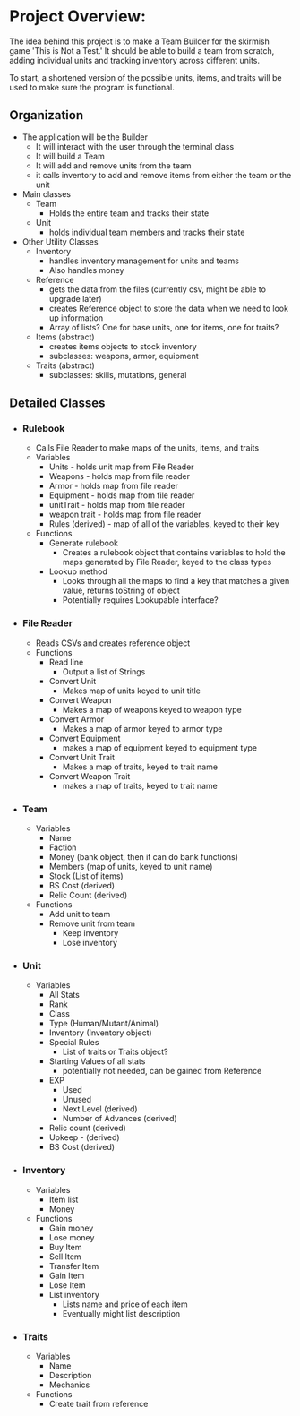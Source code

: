 # Project Overview:

The idea behind this project is to make a Team Builder for the skirmish game
'This is Not a Test.' It should be able to build a team from scratch, adding individual 
units and tracking inventory across different units.

To start, a shortened version of the possible units, items, and traits will be used
to make sure the program is functional.

## Organization
 - The application will be the Builder
   - It will interact with the user through the terminal class
   - It will build a Team
   - It will add and remove units from the team
   - it calls inventory to add and remove items from either the team or the unit
 - Main classes
   - Team
     - Holds the entire team and tracks their state
   - Unit
     - holds individual team members and tracks their state
 - Other Utility Classes
   - Inventory
     - handles inventory management for units and teams
     - Also handles money
   - Reference 
     - gets the data from the files (currently csv, might be able to upgrade later)
     - creates Reference object to store the data when we need to look up information
     - Array of lists? One for base units, one for items, one for traits?
   - Items (abstract)
     - creates items objects to stock inventory
     - subclasses: weapons, armor, equipment
   - Traits (abstract)
     - subclasses: skills, mutations, general

## Detailed Classes
 - ### Rulebook
   - Calls File Reader to make maps of the units, items, and traits
   - Variables
     - Units - holds unit map from File Reader
     - Weapons - holds map from file reader
     - Armor - holds map from file reader
     - Equipment - holds map from file reader
     - unitTrait - holds map from file reader
     - weapon trait - holds map from file reader
     - Rules (derived) - map of all of the variables, keyed to their key
   - Functions
     - Generate rulebook
       - Creates a rulebook object that contains variables to hold the maps generated by File Reader, keyed to the class types
     - Lookup method
       - Looks through all the maps to find a key that matches a given value, returns toString of object
       - Potentially requires Lookupable interface?
 - ### File Reader
    - Reads CSVs and creates reference object
    - Functions
      - Read line 
        - Output a list of Strings
      - Convert Unit
        - Makes map of units keyed to unit title
      - Convert Weapon
        - Makes a map of weapons keyed to weapon type
      - Convert Armor
        - Makes a map of armor keyed to armor type
      - Convert Equipment
        - makes a map of equipment keyed to equipment type
      - Convert Unit Trait
        - Makes a map of traits, keyed to trait name
      - Convert Weapon Trait
        - makes a map of traits, keyed to trait name
 - ### Team
   - Variables
     - Name
     - Faction
     - Money (bank object, then it can do bank functions)
     - Members (map of units, keyed to unit name)
     - Stock (List of items)
     - BS Cost (derived)
     - Relic Count (derived)
   - Functions
     - Add unit to team
     - Remove unit from team
       - Keep inventory
       - Lose inventory
 - ### Unit
   - Variables
     - All Stats
     - Rank
     - Class
     - Type (Human/Mutant/Animal)
     - Inventory (Inventory object)
     - Special Rules
       - List of traits or Traits object?
     - Starting Values of all stats
       - potentially not needed, can be gained from Reference
     - EXP
       - Used
       - Unused
       - Next Level (derived)
       - Number of Advances (derived)
     - Relic count (derived)
     - Upkeep - (derived)
     - BS Cost (derived)
 - ### Inventory
   - Variables
     - Item list
     - Money
   - Functions
     - Gain money
     - Lose money
     - Buy Item
     - Sell Item
     - Transfer Item
     - Gain Item
     - Lose Item
     - List inventory
       - Lists name and price of each item
       - Eventually might list description
 - ### Traits
   - Variables
     - Name
     - Description
     - Mechanics
   - Functions
     - Create trait from reference